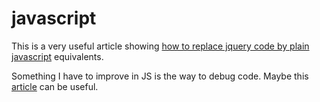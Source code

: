 # javascript

This is a very useful article showing [how to replace jquery code by plain javascript](http://youmightnotneedjquery.com/) equivalents.



Something I have to improve in JS is the way to debug code. Maybe this [article](https://flaviocopes.com/javascript-debugging/) can be useful.

